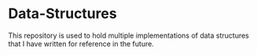 # Data-Structures

This repository is used to hold multiple implementations of data structures that I have written for reference in the future.